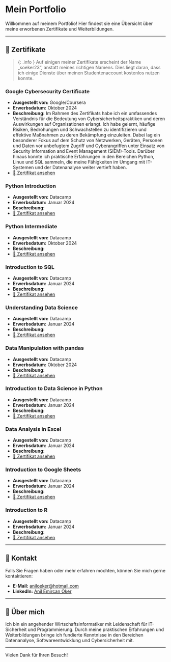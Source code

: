 # Mein Portfolio

Willkommen auf meinem Portfolio! Hier findest sie eine Übersicht über meine erworbenen Zertifikate und Weiterbildungen.  

---

## 📜 Zertifikate



> {: .info }
Auf einigen meiner Zertifikate erscheint der Name „soeker23“, anstatt meines richtigen Namens. Dies liegt daran, dass ich einige Dienste über meinen Studentenaccount kostenlos nutzen konnte.

### Google Cybersecurity Certificate
- **Ausgestellt von:** Google/Coursera  
- **Erwerbsdatum:** Oktober 2024  
- **Beschreibung:** 
  Im Rahmen des Zertifikats habe ich ein umfassendes Verständnis für die Bedeutung von Cybersicherheitspraktiken und deren Auswirkungen auf Organisationen erlangt. Ich habe gelernt, häufige Risiken, Bedrohungen und Schwachstellen zu identifizieren und effektive Maßnahmen zu deren Bekämpfung einzuleiten. Dabei lag ein besonderer Fokus auf dem Schutz von Netzwerken, Geräten, Personen und Daten vor unbefugtem Zugriff und Cyberangriffen unter Einsatz von Security Information and Event Management (SIEM)-Tools. Darüber hinaus konnte ich praktische Erfahrungen in den Bereichen Python, Linux und SQL sammeln, die meine Fähigkeiten im Umgang mit IT-Systemen und der Datenanalyse weiter vertieft haben.  
- [📄 Zertifikat ansehen](https://github.com/Emircan1122/Portfolio/blob/main/Coursera%20Google%20Cybersecurity.pdf)



### Python Introduction
- **Ausgestellt von:** Datacamp  
- **Erwerbsdatum:** Januar 2024  
- **Beschreibung:** 
- [📄 Zertifikat ansehen](https://github.com/Emircan1122/Portfolio/blob/main/certificate%20Introduction%20to%20Python.pdf)


### Python Intermediate
- **Ausgestellt von:** Datacamp  
- **Erwerbsdatum:** Oktober 2024  
- **Beschreibung:** 
- [📄 Zertifikat ansehen](https://github.com/Emircan1122/Portfolio/blob/main/certificate%20Intermediate%20Python.pdf)


### Introduction to SQL
- **Ausgestellt von:** Datacamp  
- **Erwerbsdatum:** Januar 2024  
- **Beschreibung:** 
- [📄 Zertifikat ansehen](https://github.com/Emircan1122/Portfolio/blob/main/certificate%20Introduction%20to%20SQL.pdf)


### Understanding Data Science
- **Ausgestellt von:** Datacamp  
- **Erwerbsdatum:** Januar 2024  
- **Beschreibung:** 
- [📄 Zertifikat ansehen](https://github.com/Emircan1122/Portfolio/blob/main/certificate%20Understanding%20Data%20Science.pdf)


### Data Manipulation with pandas
- **Ausgestellt von:** Datacamp  
- **Erwerbsdatum:** Oktober 2024  
- **Beschreibung:** 
- [📄 Zertifikat ansehen](https://github.com/Emircan1122/Portfolio/blob/main/certificate%20Data%20Manipulation%20with%20pandas.pdf)


### Introduction to Data Science in Python
- **Ausgestellt von:** Datacamp  
- **Erwerbsdatum:** Januar 2024  
- **Beschreibung:** 
- [📄 Zertifikat ansehen](https://github.com/Emircan1122/Portfolio/blob/main/certificate%20Introduction%20to%20Data%20Science&20in%20Python.pdf)


### Data Analysis in Excel
- **Ausgestellt von:** Datacamp  
- **Erwerbsdatum:** Januar 2024  
- **Beschreibung:** 
- [📄 Zertifikat ansehen](https://github.com/Emircan1122/Portfolio/blob/main/certificate%20Data%20Analysis%20in%20Excel.pdf)


### Introduction to Google Sheets
- **Ausgestellt von:** Datacamp  
- **Erwerbsdatum:** Januar 2024  
- **Beschreibung:** 
- [📄 Zertifikat ansehen](https://github.com/Emircan1122/Portfolio/blob/main/certificate%20Introduction%20to%20Google%20Sheets.pdf)


### Introduction to R
- **Ausgestellt von:** Datacamp  
- **Erwerbsdatum:** Januar 2024  
- **Beschreibung:** 
- [📄 Zertifikat ansehen](https://github.com/Emircan1122/Portfolio/blob/main/certificate%20Introduction%20to%20R.pdf)

---

## 📧 Kontakt
Falls Sie Fragen haben oder mehr erfahren möchten, können Sie mich gerne kontaktieren:  
- **E-Mail:** [aniloeker@hotmail.com](mailto:aniloeker@hotmail.com)  
- **LinkedIn:** [Anil Emircan Öker](https://www.linkedin.com/in/anil-emircan-%C3%B6ker-a2878430a?utm_source=share&utm_campaign=share_via&utm_content=profile&utm_medium=ios_app)

---

## 🌟 Über mich
Ich bin ein angehender Wirtschaftsinformatiker mit Leidenschaft für IT-Sicherheit und Programmierung. Durch meine praktischen Erfahrungen und Weiterbildungen bringe ich fundierte Kenntnisse in den Bereichen Datenanalyse, Softwareentwicklung und Cybersicherheit mit.

---

Vielen Dank für Ihren Besuch!